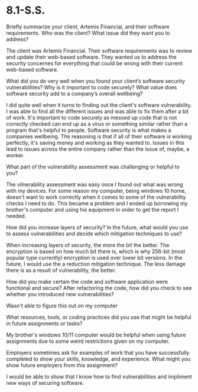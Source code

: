 # 8.1-S.S.

Briefly summarize your client, Artemis Financial, and their software requirements. Who was the client? What issue did they want you to address?

The client was Artemis Financial. Their software requirements was to review and update their web-based software. They wanted us to address the security concernes for everything that could be wrong with their current web-based software.

What did you do very well when you found your client’s software security vulnerabilities? Why is it important to code securely? What value does software security add to a company’s overall wellbeing?

I did quite well when it turns to finding out the client's software vulnerability. I was able to find all the different issues and was able to fix them after a bit of work. It's important to code securely as messed up code that is not correctly checked can end up as a virus or something similar rather than a program that's helpful to people. Software security is what makes a companies wellbeing. The reasoning is that if all of their software is working perfectly, it's saving money and working as they wanted to. Issues in this lead to issues across the entire company rather than the issue of, maybe, a worker.

What part of the vulnerability assessment was challenging or helpful to you?

The  vilnerability assessment was easy once I found out what was wrong with my devices. For some reason my computer, being windows 10 home, doesn't want to work correctly when it comes to some of the vulnerability checks I need to do. This became a problem and I ended up borrowing my brother's computer and using his equipment in order to get the report I needed.

How did you increase layers of security? In the future, what would you use to assess vulnerabilities and decide which mitigation techniques to use?

When increasing layers of security, the more the bit the better. The encryption is based on how much bit there is, which is why 256-bit (most popular type currently) encryption is used over lower bit versions. In the future, I would use the a reduction mitigation technique. The less damage there is as a result of vulnerability, the better.

How did you make certain the code and software application were functional and secure? After refactoring the code, how did you check to see whether you introduced new vulnerabilities?

Wasn't able to figure this out on my computer

What resources, tools, or coding practices did you use that might be helpful in future assignments or tasks?

My brother's windows 10/11 computer would be helpful when using future assignments due to some weird restrictions given on my computer.

Employers sometimes ask for examples of work that you have successfully completed to show your skills, knowledge, and experience. What might you show future employers from this assignment?

I would be able to show that I know how to find vulnerabilities and impliment new ways of securing software.
